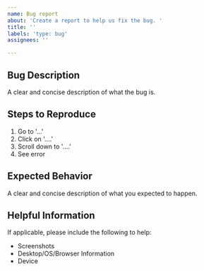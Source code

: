 ```yaml
---
name: Bug report
about: 'Create a report to help us fix the bug. '
title: ''
labels: 'type: bug'
assignees: ''

---
```


## Bug Description

A clear and concise description of what the bug is.

## Steps to Reproduce 

1. Go to '...'
2. Click on '....'
3. Scroll down to '....'
4. See error

## Expected Behavior 

A clear and concise description of what you expected to happen.


## Helpful Information

If applicable, please include the following to help: 
* Screenshots
* Desktop/OS/Browser Information
* Device
